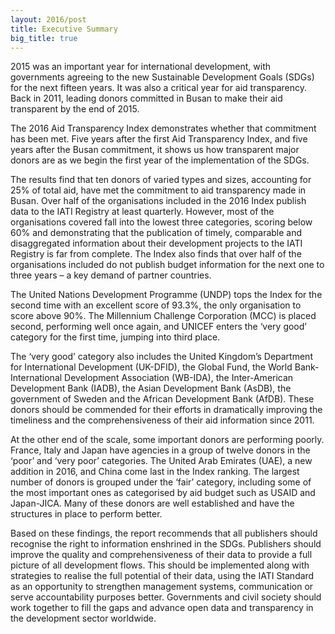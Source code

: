```yaml
---
layout: 2016/post
title: Executive Summary
big_title: true
---
```


2015 was an important year for international development, with governments agreeing to the new Sustainable Development Goals (SDGs) for the next fifteen years. It was also a critical year for aid transparency. Back in 2011, leading donors committed in Busan to make their aid transparent by the end of 2015.

The 2016 Aid Transparency Index demonstrates whether that commitment has been met. Five years after the first Aid Transparency Index, and five years after the Busan commitment, it shows us how transparent major donors are as we begin the first year of the implementation of the SDGs.

The results find that ten donors of varied types and sizes, accounting for 25% of total aid, have met the commitment to aid transparency made in Busan. Over half of the organisations included in the 2016 Index publish data to the IATI Registry at least quarterly. However, most of the organisations covered fall into the lowest three categories, scoring below 60% and demonstrating that the publication of timely, comparable and disaggregated information about their development projects to the IATI Registry is far from complete. The Index also finds that over half of the organisations included do not publish budget information for the next one to three years – a key demand of partner countries.

The United Nations Development Programme (UNDP) tops the Index for the second time with an excellent score of 93.3%, the only organisation to score above 90%. The Millennium Challenge Corporation (MCC) is placed second, performing well once again, and UNICEF enters the ‘very good’ category for the first time, jumping into third place.

The ‘very good’ category also includes the United Kingdom’s Department for International Development (UK-DFID), the Global Fund, the World Bank-International Development Association (WB-IDA), the Inter-American Development Bank (IADB), the Asian Development Bank (AsDB), the government of Sweden and the African Development Bank (AfDB). These donors should be commended for their efforts in dramatically improving the timeliness and the comprehensiveness of their aid information since 2011.

At the other end of the scale, some important donors are performing poorly. France, Italy and Japan have agencies in a group of twelve donors in the ‘poor’ and ‘very poor’ categories. The United Arab Emirates (UAE), a new addition in 2016, and China come last in the Index ranking. The largest number of donors is grouped under the ‘fair’ category, including some of the most important ones as categorised by aid budget such as USAID and Japan-JICA. Many of these donors are well established and have the structures in place to perform better.

Based on these findings, the report recommends that all publishers should recognise the right to information enshrined in the SDGs. Publishers should improve the quality and comprehensiveness of their data to provide a full picture of all development flows. This should be implemented along with strategies to realise the full potential of their data, using the IATI Standard as an opportunity to strengthen management systems, communication or serve accountability purposes better. Governments and civil society should work together to fill the gaps and advance open data and transparency in the development sector worldwide.
